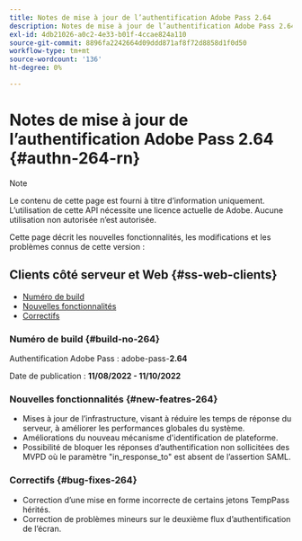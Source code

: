 ```yaml
---
title: Notes de mise à jour de l’authentification Adobe Pass 2.64
description: Notes de mise à jour de l’authentification Adobe Pass 2.64
exl-id: 4db21026-a0c2-4e33-b01f-4ccae824a110
source-git-commit: 8896fa2242664d09ddd871af8f72d8858d1f0d50
workflow-type: tm+mt
source-wordcount: '136'
ht-degree: 0%

---
```


# Notes de mise à jour de l’authentification Adobe Pass 2.64 {#authn-264-rn}

>[!NOTE]
>
>Le contenu de cette page est fourni à titre d’information uniquement. L’utilisation de cette API nécessite une licence actuelle de Adobe. Aucune utilisation non autorisée n’est autorisée.

Cette page décrit les nouvelles fonctionnalités, les modifications et les problèmes connus de cette version :

## Clients côté serveur et Web {#ss-web-clients}

* [Numéro de build](#build-no-264)
* [Nouvelles fonctionnalités](#new-featres-264)
* [Correctifs](#bug-fixes-264)

### Numéro de build {#build-no-264}

Authentification Adobe Pass : adobe-pass-**2.64**

Date de publication : **11/08/2022 - 11/10/2022**

### Nouvelles fonctionnalités {#new-featres-264}

* Mises à jour de l’infrastructure, visant à réduire les temps de réponse du serveur, à améliorer les performances globales du système.
* Améliorations du nouveau mécanisme d&#39;identification de plateforme.
* Possibilité de bloquer les réponses d’authentification non sollicitées des MVPD où le paramètre &quot;in_response_to&quot; est absent de l’assertion SAML.

### Correctifs {#bug-fixes-264}

* Correction d’une mise en forme incorrecte de certains jetons TempPass hérités.
* Correction de problèmes mineurs sur le deuxième flux d’authentification de l’écran.
